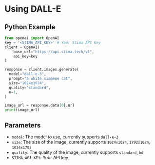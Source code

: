 # Using DALL-E

## Python Example

```python
from openai import OpenAI
key = '<STIMA_API_KEY>' # Your Stima API Key
client = OpenAI(
    base_url="https://api.stima.tech/v1",
    api_key=key
)

response = client.images.generate(
  model="dall-e-3",
  prompt="a white siamese cat",
  size="1024x1024",
  quality="standard",
  n=1,
)

image_url = response.data[0].url
print(image_url)
```

## Parameters

- `model`: The model to use, currently supports `dall-e-3`
- `size`: The size of the image, currently supports `1024x1024`, `1792x1024`, `1024x1792`
- `quality`: The quality of the image, currently supports `standard`, `hd`
- `STIMA_API_KEY`: Your API key

